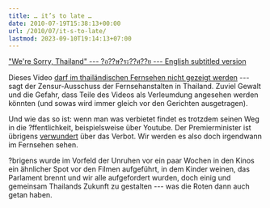 ```yaml
---
title: … it’s to late …
date: 2010-07-19T15:38:13+00:00
url: /2010/07/it-s-to-late/
lastmod: 2023-09-10T19:14:13+07:00
---
```

<div class="media video">
  <a href="http://www.youtube.com/watch?v=9dNIu8_-iU8" class="video">"We're Sorry, Thailand" --- ?อ??ษ?ระ??ศ??ย --- English subtitled version</a>
</div>

Dieses Video [darf im thailändischen Fernsehen nicht gezeigt werden][1] --- sagt der Zensur-Ausschuss der Fernsehanstalten in Thailand. Zuviel Gewalt und die Gefahr, dass Teile des Videos als Verleumdung angesehen werden könnten (und sowas wird immer gleich vor den Gerichten ausgetragen).

Und wie das so ist: wenn man was verbietet findet es trotzdem seinen Weg in die ?ffentlichkeit, beispielsweise über Youtube. Der Premierminister ist übrigens [verwundert][2] über das Verbot. Wir werden es also doch irgendwann im Fernsehen sehen.

?brigens wurde im Vorfeld der Unruhen vor ein paar Wochen in den Kinos ein ähnlicher Spot vor den Filmen aufgeführt, in dem Kinder weinen, das Parlament brennt und wir alle aufgefordert wurden, doch einig und gemeinsam Thailands Zukunft zu gestalten --- was die Roten dann auch getan haben.

 [1]: http://www.nationmultimedia.com/home/2010/07/19/politics/Banned-ad-should-be-seen-on-TV-30134064.html
 [2]: http://www.nationmultimedia.com/home/2010/07/20/politics/Ban-of-&039;apology&039;-advert-puzzles-PM-30134130.html
